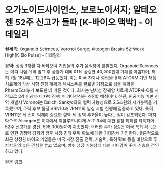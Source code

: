 # 오가노이드사이언스, 보로노이서지; 알테오젠 52주 신고가 돌파 [K-바이오 맥박] - 이데일리

**원제목:** Organoid Sciences, Voronoi Surge; Alteogen Breaks 52-Week High[K-Bio Pulse] - 이데일리

**요약:** 상장 3개월 차 바이오텍 기업들의 주가 움직임이 활발했다. Organoid Sciences는 미국 사업 계획 발표 후 상장가 대비 91% 상승한 40,200원에 거래를 마감하며, 특히 7월 18일에는 12.29% 급등했다.  이는 미국 자회사 설립을 통해 ATORM 기반 재생 치료제의 임상 시험 진행 계획과 텍사스주를 글로벌 거점으로 삼을 계획을 PharmEdaily가 보도한 데 따른 것이다.  회사는 난치성 장궤양 치료제 ATORM-C를 시작으로 2상 임상까지 자체 진행 후 라이선싱을 추진할 예정이다.  한편, 인공지능 기반 신약 개발사 Voronoi는 Daiichi Sankyo와의 협력 가능성으로 2.6조원의 시가총액을 기록했으며,  주력 후보 물질 VRN10과 VRN11의 임상 시험 진행에 집중하고 있다.  특히 VRN11은 뇌 전이 억제에 중요한 혈액-뇌 장벽 투과율이 높다는 점이 강조되었다.  마지막으로 Alteogen은 미국에서 히알루로니다제 ALT-B4에 대한 물질 특허를 획득하며 52주 신고가를 경신, 508,000원까지 치솟았다.  이러한 주가 상승은 미국 특허 획득으로 인한 경쟁력 강화와 향후 시장 경쟁 우위 확보에 대한 기대감에 기인한다.  결론적으로 최근 상장된 바이오 기업들은 미국 시장 진출 전략, 기술력, 특허 확보 등을 바탕으로 투자자들의 높은 관심을 받고 있으며,  향후 성장 가능성에 대한 기대감이 주가 상승을 견인하고 있다.

[원문 링크](https://www.edaily.co.kr/News/Read?newsId=01082406642237144&mediaCodeNo=257)
